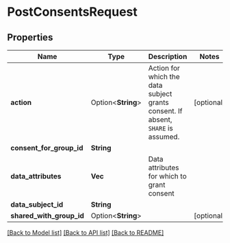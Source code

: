# PostConsentsRequest

## Properties

Name | Type | Description | Notes
------------ | ------------- | ------------- | -------------
**action** | Option<**String**> | Action for which the data subject grants consent. If absent, `SHARE` is assumed. | [optional]
**consent_for_group_id** | **String** |  | 
**data_attributes** | **Vec<String>** | Data attributes for which to grant consent | 
**data_subject_id** | **String** |  | 
**shared_with_group_id** | Option<**String**> |  | [optional]

[[Back to Model list]](../README.md#documentation-for-models) [[Back to API list]](../README.md#documentation-for-api-endpoints) [[Back to README]](../README.md)


